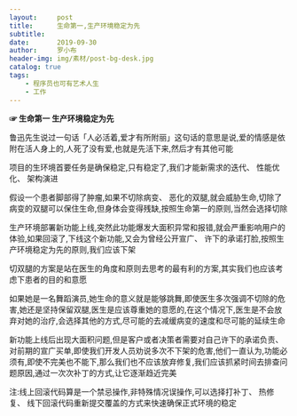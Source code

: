 ```yaml
---
layout:     post
title:      生命第一,生产环境稳定为先
subtitle:   
date:       2019-09-30
author:     罗小布
header-img: img/素材/post-bg-desk.jpg
catalog: true
tags:
    - 程序员也可有艺术人生
	- 工作
---
```




**☞ 生命第一 生产环境稳定为先**

鲁迅先生说过一句话「人必活着,爱才有所附丽」这句话的意思是说,爱的情感是依附在活人身上的,人死了没有爱,也就是先活下来,然后才有其他可能

项目的生环境首要任务是确保稳定,只有稳定了,我们才能新需求的迭代、 性能优化、 架构演进 

假设一个患者脚部得了肿瘤,如果不切除病变、 恶化的双腿,就会威胁生命,切除了病变的双腿可以保住生命,但身体会变得残缺,按照生命第一的原则,当然会选择切除

生产环境部署新功能上线,突然此功能爆发大面积异常和报错,就会严重影响用户的体验,如果回滚了,下线这个新功能,又会为曾经公开宣广、 许下的承诺打脸,按照生产环境稳定为先的原则,我们应该下架

切双腿的方案是站在医生的角度和原则去思考的最有利的方案,其实我们也应该考虑下患者的目的和意愿

如果她是一名舞蹈演员,她生命的意义就是能够跳舞,即使医生多次强调不切除的危害,她还是坚持保留双腿,医生是应该尊重她的意愿的,在这个情况下,医生是不会放弃对她的治疗,会选择其他的方式,尽可能的去减缓病变的速度和尽可能的延续生命

新功能上线后出现大面积问题,但是客户或者决策者需要对自己许下的承诺负责、 对前期的宣广买单,即使我们开发人员劝说多次不下架的危害,他们一直认为,功能必须有,即使不完美也不能下,那么我们也不应该放弃修复,我们应该抓紧时间去排查问题原因,通过一次次补丁的方式,让它逐渐趋近完美



注:线上回滚代码算是一个禁忌操作,非特殊情况误操作,可以选择打补丁、 热修复、 线下回滚代码重新提交覆盖的方式来快速确保正式环境的稳定







